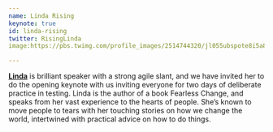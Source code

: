 ```yaml
---
name: Linda Rising
keynote: true
id: linda-rising
twitter: RisingLinda
image:https://pbs.twimg.com/profile_images/2514744320/jl055ubspote8i5a8gaq.jpeg

---
```

[**Linda**](http://www.lindarising.org) is brilliant speaker with a strong agile slant, and we have invited her to do the opening keynote with us inviting everyone for two days of deliberate practice in testing. Linda is the author of a book Fearless Change, and speaks from her vast experience to the hearts of people. She’s known to move people to tears with her touching stories on how we change the world, intertwined with practical advice on how to do things.
